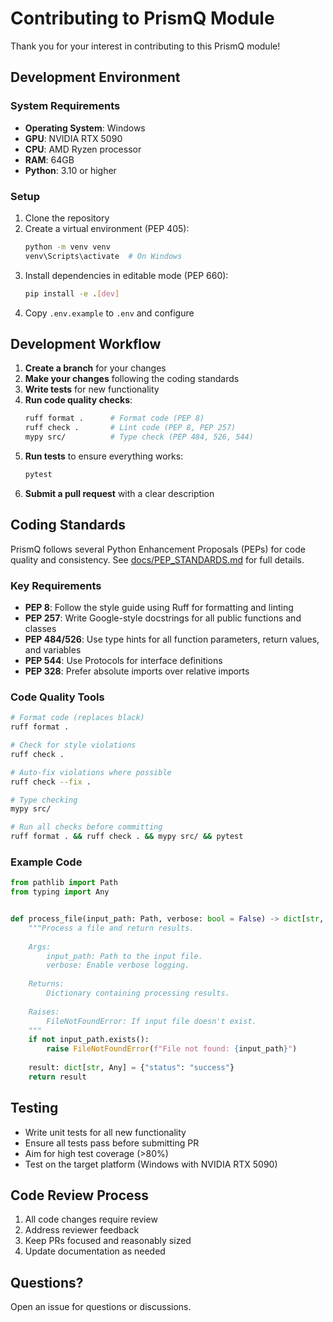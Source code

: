 # Contributing to PrismQ Module

Thank you for your interest in contributing to this PrismQ module!

## Development Environment

### System Requirements

- **Operating System**: Windows
- **GPU**: NVIDIA RTX 5090
- **CPU**: AMD Ryzen processor
- **RAM**: 64GB
- **Python**: 3.10 or higher

### Setup

1. Clone the repository
2. Create a virtual environment (PEP 405):
   ```bash
   python -m venv venv
   venv\Scripts\activate  # On Windows
   ```
3. Install dependencies in editable mode (PEP 660):
   ```bash
   pip install -e .[dev]
   ```
4. Copy `.env.example` to `.env` and configure

## Development Workflow

1. **Create a branch** for your changes
2. **Make your changes** following the coding standards
3. **Write tests** for new functionality
4. **Run code quality checks**:
   ```bash
   ruff format .      # Format code (PEP 8)
   ruff check .       # Lint code (PEP 8, PEP 257)
   mypy src/          # Type check (PEP 484, 526, 544)
   ```
5. **Run tests** to ensure everything works:
   ```bash
   pytest
   ```
6. **Submit a pull request** with a clear description

## Coding Standards

PrismQ follows several Python Enhancement Proposals (PEPs) for code quality and consistency. See [docs/PEP_STANDARDS.md](PEP_STANDARDS.md) for full details.

### Key Requirements

- **PEP 8**: Follow the style guide using Ruff for formatting and linting
- **PEP 257**: Write Google-style docstrings for all public functions and classes
- **PEP 484/526**: Use type hints for all function parameters, return values, and variables
- **PEP 544**: Use Protocols for interface definitions
- **PEP 328**: Prefer absolute imports over relative imports

### Code Quality Tools

```bash
# Format code (replaces black)
ruff format .

# Check for style violations
ruff check .

# Auto-fix violations where possible
ruff check --fix .

# Type checking
mypy src/

# Run all checks before committing
ruff format . && ruff check . && mypy src/ && pytest
```

### Example Code

```python
from pathlib import Path
from typing import Any


def process_file(input_path: Path, verbose: bool = False) -> dict[str, Any]:
    """Process a file and return results.
    
    Args:
        input_path: Path to the input file.
        verbose: Enable verbose logging.
        
    Returns:
        Dictionary containing processing results.
        
    Raises:
        FileNotFoundError: If input file doesn't exist.
    """
    if not input_path.exists():
        raise FileNotFoundError(f"File not found: {input_path}")
    
    result: dict[str, Any] = {"status": "success"}
    return result
```

## Testing

- Write unit tests for all new functionality
- Ensure all tests pass before submitting PR
- Aim for high test coverage (>80%)
- Test on the target platform (Windows with NVIDIA RTX 5090)

## Code Review Process

1. All code changes require review
2. Address reviewer feedback
3. Keep PRs focused and reasonably sized
4. Update documentation as needed

## Questions?

Open an issue for questions or discussions.
